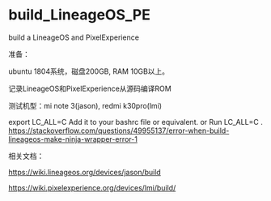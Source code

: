 # build_LineageOS_PE
build a LineageOS and PixelExperience 

准备：

ubuntu 1804系统，磁盘200GB, RAM 10GB以上。

记录LineageOS和PixelExperience从源码编译ROM

测试机型：mi note 3(jason), redmi k30pro(lmi)

export LC_ALL=C
Add it to your bashrc file or equivalent.
or Run LC_ALL=C .
https://stackoverflow.com/questions/49955137/error-when-build-lineageos-make-ninja-wrapper-error-1

相关文档：

https://wiki.lineageos.org/devices/jason/build


https://wiki.pixelexperience.org/devices/lmi/build/

